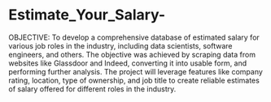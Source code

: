 # Estimate_Your_Salary-
OBJECTIVE: To develop a comprehensive database of estimated salary for various job roles in the industry, including data scientists, software engineers, and others. The objective was achieved by scraping data from websites like Glassdoor and Indeed, converting it into usable form, and performing further analysis.
The
project will leverage features like company rating, location, type of ownership,
and job title to create reliable estimates of salary offered for different roles in
the industry.
